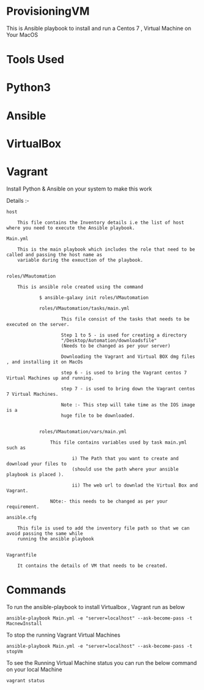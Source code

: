 # ProvisioningVM

This is Ansible playbook to install and run a Centos 7 , Virtual Machine on Your MacOS

# Tools Used

# Python3
# Ansible

# VirtualBox

# Vagrant


Install Python & Ansible on your system to make this work


Details :- 


	host

		This file contains the Inventory details i.e the list of host where you need to execute the Ansible playbook.

	Main.yml
		
		This is the main playbook which includes the role that need to be called and passing the host name as 
		variable during the exeuction of the playbook.


	roles/VMautomation
		
		This is ansible role created using the command 
				
				$ ansible-galaxy init roles/VMautomation
				
				roles/VMautomation/tasks/main.yml
				
						This file consist of the tasks that needs to be executed on the server.
						
						Step 1 to 5 - is used for creating a directory 
						"/Desktop/Automation/downloadsfile" 
						(Needs to be changed as per your server)
                        
                        Downloading the Vagrant and Virtual BOX dmg files , and installing it on MacOs

                        step 6 - is used to bring the Vagrant centos 7 Virtual Machines up and running.

                        step 7 - is used to bring down the Vagrant centos 7 Virtual Machines.
							
						Note :- This step will take time as the IOS image is a 
						huge file to be downloaded.
				
				
				roles/VMautomation/vars/main.yml
					
					This file contains variables used by task main.yml such as 
					
							i) The Path that you want to create and download your files to 
							(should use the path where your ansible playbook is placed ).
							
							ii) The web url to downlad the Virtual Box and Vagrant.
							
					NOte:- this needs to be changed as per your requirement. 
						
	ansible.cfg
		
		This file is used to add the inventory file path so that we can avoid passing the same while 
		running the ansible playbook
	
	
	Vagrantfile
	
		It contains the details of VM that needs to be created.
		
		
		
		
# Commands

To run the ansible-playbook to install Virtualbox , Vagrant run as below

	ansible-playbook Main.yml -e "server=localhost" --ask-become-pass -t MacnewInstall
	
	
To stop the running Vagrant Virtual Machines

	ansible-playbook Main.yml -e "server=localhost" --ask-become-pass -t stopVm
	
To see the Running Virtual Machine status you can run the below command on your local Machine

	vagrant status
	


				
